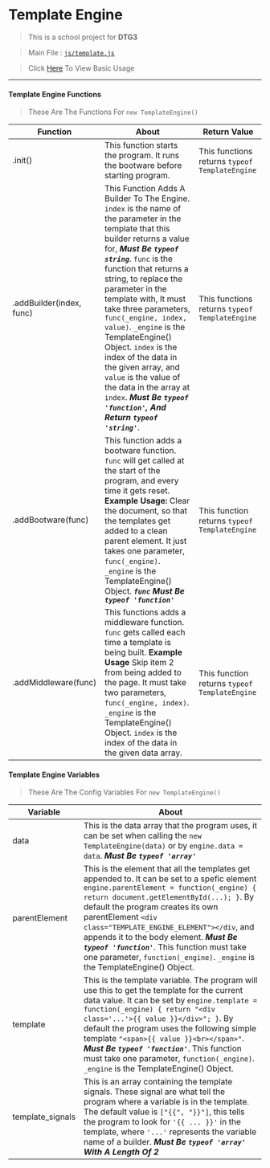 # Template Engine
> This is a school project for **DTG3**

> Main File : [`js/template.js`](https://github.com/BenJamesFleming/dtg-gallery/blob/master/js/template.js)

> Click [Here](docs/) To View Basic Usage

---
#### Template Engine Functions

> These Are The Functions For `new TemplateEngine()`

Function | About | Return Value
-------- | ----- | ------------
.init() | This function starts the program. It runs the bootware before starting program. | This functions returns `typeof TemplateEngine`
.addBuilder(index, func) | This Function Adds A Builder To The Engine. `index` is the name of the parameter in the template that this builder returns a value for, ***Must Be `typeof string`***. `func` is the function that returns a string, to replace the parameter in the template with, It must take three parameters, `func(_engine, index, value)`. `_engine` is the TemplateEngine() Object. `index` is the index of the data in the given array, and `value` is the value of the data in the array at `index`. ***Must Be `typeof 'function'`, And Return `typeof 'string'`***. | This functions returns `typeof TemplateEngine`
.addBootware(func) | This function adds a bootware function. `func` will get called at the start of the program, and every time it gets reset. **Example Usage:** Clear the document, so that the templates get added to a clean parent element. It just takes one parameter, `func(_engine)`. `_engine` is the TemplateEngine() Object. ***`func` Must Be `typeof 'function'`*** | This function returns `typeof TemplateEngine`
.addMiddleware(func) | This functions adds a middleware function. `func` gets called each time a template is being built. **Example Usage** Skip item 2 from being added to the page. It must take two parameters, `func(_engine, index)`. `_engine` is the TemplateEngine() Object. `index` is the index of the data in the given data array. | This function returns `typeof TemplateEngine`

#### Template Engine Variables

> These Are The Config Variables For `new TemplateEngine()`

Variable | About
-------- | -----
data | This is the data array that the program uses, it can be set when calling the `new TemplateEngine(data)` or by `engine.data = data`. ***Must Be `typeof 'array'`***
parentElement | This is the element that all the templates get appended to. It can be set to a spefic element `engine.parentElement = function(_engine) { return document.getElementById(...); }`. By default the program creates its own parentElement `<div class="TEMPLATE_ENGINE_ELEMENT"></div`, and appends it to the body element. ***Must Be `typeof 'function'`***. This function must take one parameter, `function(_engine)`. `_engine` is the TemplateEngine() Object.
template | This is the template variable. The program will use this to  get the template for the current data value. It can be set by `engine.template = function(_engine) { return "<div class='...'>{{ value }}</div>"; }`. By default the program uses the following simple template `"<span>{{ value }}<br></span>"`. ***Must Be `typeof 'function'`***. This function must take one parameter, `function(_engine)`. `_engine` is the TemplateEngine() Object.
template_signals | This is an array containing the template signals. These signal are what tell the program where a variable is in the template. The default value is `["{{", "}}"]`, this tells the program to look for `'{{ ... }}'` in the template, where `'...'` represents the variable name of a builder. ***Must Be `typeof 'array'` With A Length Of 2***
